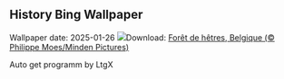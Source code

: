 ## History Bing Wallpaper
Wallpaper date: 2025-01-26
![](https://www.bing.com/th?id=OHR.FrostedBeech_FR-FR8535589917_UHD.jpg&w=1000)Download: [Forêt de hêtres, Belgique (© Philippe Moes/Minden Pictures)](https://www.bing.com/th?id=OHR.FrostedBeech_FR-FR8535589917_UHD.jpg)

Auto get programm by LtgX
